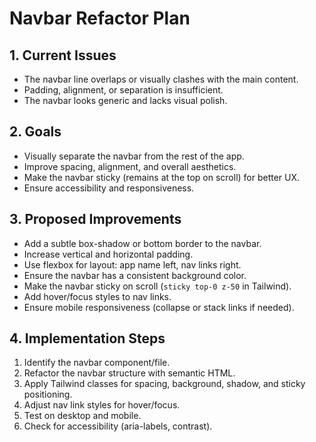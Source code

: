 # Navbar Refactor Plan

## 1. Current Issues
- The navbar line overlaps or visually clashes with the main content.
- Padding, alignment, or separation is insufficient.
- The navbar looks generic and lacks visual polish.

## 2. Goals
- Visually separate the navbar from the rest of the app.
- Improve spacing, alignment, and overall aesthetics.
- Make the navbar sticky (remains at the top on scroll) for better UX.
- Ensure accessibility and responsiveness.

## 3. Proposed Improvements
- Add a subtle box-shadow or bottom border to the navbar.
- Increase vertical and horizontal padding.
- Use flexbox for layout: app name left, nav links right.
- Ensure the navbar has a consistent background color.
- Make the navbar sticky on scroll (`sticky top-0 z-50` in Tailwind).
- Add hover/focus styles to nav links.
- Ensure mobile responsiveness (collapse or stack links if needed).

## 4. Implementation Steps
1. Identify the navbar component/file.
2. Refactor the navbar structure with semantic HTML.
3. Apply Tailwind classes for spacing, background, shadow, and sticky positioning.
4. Adjust nav link styles for hover/focus.
5. Test on desktop and mobile.
6. Check for accessibility (aria-labels, contrast).
